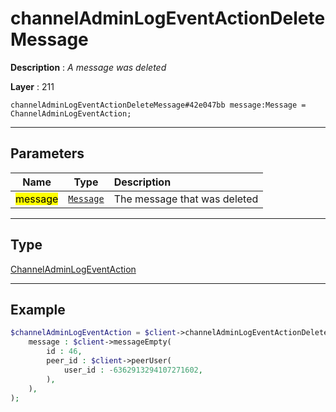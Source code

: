 # channelAdminLogEventActionDeleteMessage

**Description** : *A message was deleted*

**Layer** : 211

```tl
channelAdminLogEventActionDeleteMessage#42e047bb message:Message = ChannelAdminLogEventAction;
```

---

## Parameters

| Name | Type | Description |
| :---: | :---: | :--- |
| <mark>message</mark> | [`Message`](type/Message) | The message that was deleted |

---

## Type

[ChannelAdminLogEventAction](type/ChannelAdminLogEventAction)

---

## Example

```php
$channelAdminLogEventAction = $client->channelAdminLogEventActionDeleteMessage(
	message : $client->messageEmpty(
		id : 46,
		peer_id : $client->peerUser(
			user_id : -6362913294107271602,
		),
	),
);
```